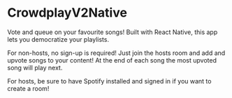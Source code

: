 # CrowdplayV2Native

Vote and queue on your favourite songs! Built with React Native, this app lets you democratize your playlists.

For non-hosts, no sign-up is required! Just join the hosts room and add and upvote songs to your content! At the end of each song the most upvoted song will play next.

For hosts, be sure to have Spotify installed and signed in if you want to create a room!

